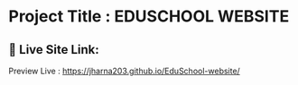 
# Project Title :  EDUSCHOOL WEBSITE

## 🔗 Live Site Link: 
Preview Live : https://jharna203.github.io/EduSchool-website/

